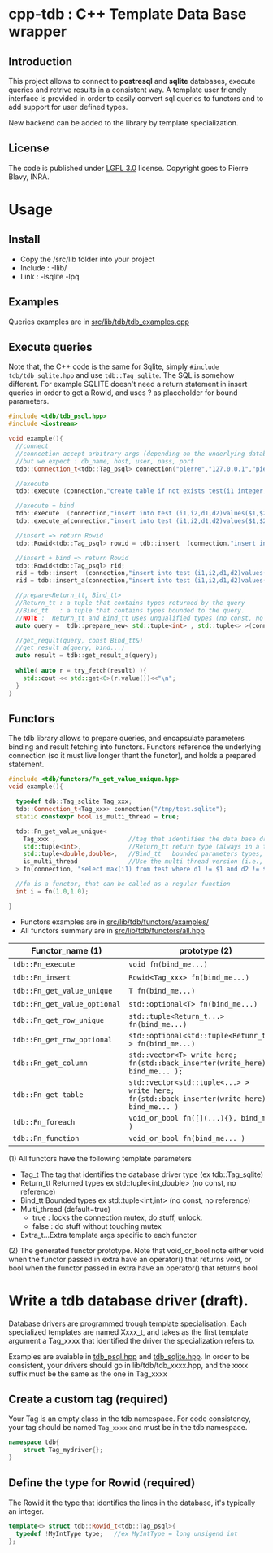 # cpp-tdb : C++ Template Data Base wrapper

## Introduction
This project allows to connect to **postresql** and **sqlite** databases, execute queries and retrive results in a consistent way. A template user friendly interface is provided in order to easily convert sql queries to functors and to add support for user defined types. 

New backend can be added to the library by template specialization.

## License
The code is published under [LGPL 3.0](https://www.gnu.org/licenses/lgpl-3.0.txt) license. Copyright goes to Pierre Blavy, INRA.

# Usage

## Install
- Copy the /src/lib folder into your project
- Include : -Ilib/
- Link : -lsqlite -lpq


## Examples 
Queries examples are in [src/lib/tdb/tdb_examples.cpp](lib/tdb/functors/examples)

## Execute queries
Note that, the C++ code is the same for Sqlite, simply `#include tdb/tdb_sqlite.hpp` and use `tdb::Tag_sqlite`. The SQL is somehow different. For example SQLITE doesn't need a return statement in insert queries in order to get a Rowid, and uses ? as placeholder for bound parameters.

```cpp
#include <tdb/tdb_psql.hpp>
#include <iostream>

void example(){
  //connect
  //conncetion accept arbitrary args (depending on the underlying database driver)
  //but we expect : db_name, host, user, pass, port
  tdb::Connection_t<tdb::Tag_psql> connection("pierre","127.0.0.1","pierre","xxxxx");

  //execute 
  tdb::execute (connection,"create table if not exists test(i1 integer, i2 integer, d1 float, d2 float);");

  //execute + bind
  tdb::execute  (connection,"insert into test (i1,i2,d1,d2)values($1,$2,$3,$4);", std::make_tuple(1,1,0.5,0.4) );
  tdb::execute_a(connection,"insert into test (i1,i2,d1,d2)values($1,$2,$3,$4);", 10,1,0.5,0.4 );

  //insert => return Rowid
  tdb::Rowid<tdb::Tag_psql> rowid = tdb::insert  (connection,"insert into test (i1,i2,d1,d2)values(100,1,1,1) RETURNING i1");

  //insert + bind => return Rowid
  tdb::Rowid<tdb::Tag_psql> rid;
  rid = tdb::insert  (connection,"insert into test (i1,i2,d1,d2)values($1,$2,$3,$4);", std::make_tuple(1000,1,0.5,0.4) );
  rid = tdb::insert_a(connection,"insert into test (i1,i2,d1,d2)values($1,$2,$3,$4);", 10000,1,0.5,0.4 );

  //prepare<Return_tt, Bind_tt>
  //Return_tt : a tuple that contains types returned by the query
  //Bind_tt   : a tuple that contains types bounded to the query.
  //NOTE :  Return_tt and Bind_tt uses unqualified types (no const, no references)
  auto query =  tdb::prepare_new< std::tuple<int> , std::tuple<> >(connection,"select i1 from test");

  //get_reqult(query, const Bind_tt&)
  //get_result_a(query, bind...)
  auto result = tdb::get_result_a(query);
	
  while( auto r = try_fetch(result) ){
    std::cout << std::get<0>(r.value())<<"\n";
  }
}
```


## Functors
The tdb library allows to prepare queries, and encapsulate parameters binding and result fetching into functors. Functors reference the underlying connection (so it must live longer thant the functor), and holds a prepared statement. 

```cpp
#include <tdb/functors/Fn_get_value_unique.hpp>
void example(){

  typedef tdb::Tag_sqlite Tag_xxx;
  tdb::Connection_t<Tag_xxx> connection("/tmp/test.sqlite");
  static constexpr bool is_multi_thread = true;

  tdb::Fn_get_value_unique<
    Tag_xxx ,                    //tag that identifies the data base driver
    std::tuple<int>,             //Return_tt return type (always in a tuple, no references, no const)
    std::tuple<double,double>,   //Bind_tt   bounded parameters types, (always in a tuple, no references, no const)
    is_multi_thread              //Use the multi thread version (i.e., automatically locks the connection mutex)
  > fn(connection, "select max(i1) from test where d1 != $1 and d2 != $2");

  //fn is a functor, that can be called as a regular function
  int i = fn(1.0,1.0);

}
```

- Functors examples are in [src/lib/tdb/functors/examples/](lib/tdb/functors/examples) 
- All functors summary are in [src/lib/tdb/functors/all.hpp](lib/tdb/functors/all.hpp) 


Functor_name (1)|prototype (2)|Extra_t... | Example |
----------------|-------------|-----------|---------|
`tdb::Fn_execute`      |`void fn(bind_me...)`| | [Fn_execute.cpp](lib/tdb/functors/examples/Fn_execute.cpp) |
`tdb::Fn_insert` 	    |`Rowid<Tag_xxx> fn(bind_me...)`| |[Fn_insert.cpp](lib/tdb/functors/examples/Fn_insert.cpp) |
`tdb::Fn_get_value_unique`|`T fn(bind_me...)`| |[Fn_get_value.cpp](lib/tdb/functors/examples/Fn_get_value.cpp) |
`tdb::Fn_get_value_optional`|`std::optional<T> fn(bind_me...)`| |[Fn_get_value.cpp](lib/tdb/functors/examples/Fn_get_value.cpp) |
`tdb::Fn_get_row_unique`|`std::tuple<Return_t...> fn(bind_me...)`| |[Fn_get_row.cpp](lib/tdb/functors/examples/Fn_get_row.cpp) |	
`tdb::Fn_get_row_optional`|`std::optional<std::tuple<Retunr_t...> > fn(bind_me...)`| |[Fn_get_row.cpp](lib/tdb/functors/examples/Fn_get_row.cpp) |
`tdb::Fn_get_column`|`std::vector<T> write_here; fn(std::back_inserter(write_here) , bind_me... );`| |[Fn_get_column.cpp](lib/tdb/functors/examples/Fn_get_column.cpp) |	
`tdb::Fn_get_table`|`std::vector<std::tuple<...> > write_here; fn(std::back_inserter(write_here) , bind_me... )`| |[Fn_get_table.cpp](lib/tdb/functors/examples/Fn_get_table.cpp) |	
`tdb::Fn_foreach`|`void_or_bool fn([](...){}, bind_me... )`| |[Fn_foreach.cpp](lib/tdb/functors/examples/Fn_foreach.cpp) |	
`tdb::Fn_function`|`void_or_bool fn(bind_me... )`|`Function_t`| [Fn_function.cpp](lib/tdb/functors/examples/Fn_function.cpp) |


(1) All functors have the following template parameters
  - Tag_t The tag that identifies the database driver type (ex tdb::Tag_sqlite)
  - Return_tt Returned types ex std::tuple<int,double> (no const, no reference)
  - Bind_tt Bounded types ex std::tuple<int,int> (no const, no reference)
  - Multi_thread (default=true)
    - true : locks the connection mutex, do stuff, unlock. 
    - false : do stuff without touching mutex
  - Extra_t...Extra template args specific to each functor
  
(2) The generated functor prototype. Note that void_or_bool note either void when the functor passed in extra have an operator() that returns void, or bool when the functor passed in extra have an operator() that returns bool



# Write a tdb database driver (draft).
Database drivers are programmed trough template specialisation. Each specialized templates are named Xxxx_t, and takes as the first template argument a Tag_xxxx that identified the driver the specialization refers to. 

Examples are avaiable in [tdb_psql.hpp](lib/tdb/tdb_psql.hpp) and [tdb_sqlite.hpp](lib/tdb/tdb_sqlite.hpp). In order to be consistent, your drivers should go in lib/tdb/tdb_xxxx.hpp, and the xxxx suffix must be the same as the one in Tag_xxxx

## Create a custom tag (required)
Your Tag is an empty class in the tdb namespace. For code consistency, your tag should be named ``Tag_xxxx`` and must be in the tdb namespace.
```cpp
namespace tdb{
	struct Tag_mydriver{};
}
```

## Define the type for Rowid (required)
The Rowid it the type that identifies the lines in the database, it's typically an integer.
```cpp
template<> struct tdb::Rowid_t<tdb::Tag_psql>{
  typedef !MyIntType type;   //ex MyIntType = long unsigend int
};
```






